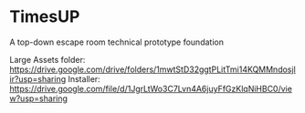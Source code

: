 # TimesUP
A top-down escape room technical prototype foundation



Large Assets folder: https://drive.google.com/drive/folders/1mwtStD32ggtPLitTmi14KQMMndosjlir?usp=sharing
Installer: https://drive.google.com/file/d/1JgrLtWo3C7Lvn4A6juyFfGzKlqNiHBC0/view?usp=sharing
